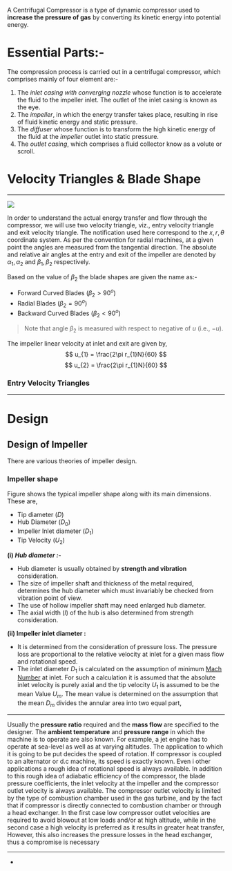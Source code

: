 A Centrifugal Compressor is a type of dynamic compressor used to **increase the pressure of gas** by converting its kinetic energy into potential energy.
# Essential Parts:-
The compression process is carried out in a centrifugal compressor, which comprises mainly of four element are:-
1. The *inlet casing with converging nozzle* whose function is to accelerate the fluid to the impeller inlet. The outlet of the inlet casing is known as the eye.
2. The *impeller*, in which the energy transfer takes place, resulting in rise of fluid kinetic energy and static pressure.
3. The *diffuser* whose function is to transform the high kinetic energy of the fluid at the *impeller* outlet into static pressure.
4. The *outlet casing*, which comprises a fluid collector know as a volute or scroll.

# Velocity Triangles & Blade Shape
---
![](https://www.youtube.com/watch?v=nI0Fz8XS2qs)

In order to understand the actual energy transfer and flow through the compressor, we will use two velocity triangle, viz., entry velocity triangle and exit velocity triangle. The notification used here correspond to the $x, r, \theta$ coordinate system. As per the convention for radial machines, at a given point the angles are measured from the tangential direction. The absolute and relative air angles at the entry and exit of the impeller are denoted by $\alpha_{1}, \alpha_{2} \text{ and } \beta_{1}, \beta_{2}$ respectively. 

Based on the value of $\beta_{2}$ the blade shapes are given the name as:-
- Forward Curved Blades ($\beta_{2}>90^o$)
- Radial Blades ($\beta_{2}=90^o$) 
- Backward Curved Blades ($\beta_{2}<90^o$)

> Note that angle $\beta_{2}$ is measured with respect to negative of $u$ (i.e., $-u$). 

The impeller linear velocity at inlet and exit are given by,
$$
u_{1} = \frac{2\pi r_{1}N}{60}
$$
$$
u_{2} = \frac{2\pi r_{1}N}{60}
$$
### Entry Velocity Triangles
---

# Design
## Design of Impeller
There are various theories of impeller design. 

### Impeller shape
Figure shows the typical impeller shape along with its main dimensions. These are,
- Tip diameter ($D$)
- Hub Diameter ($D_{0}$)
- Impeller Inlet diameter ($D_{1}$)
- Tip Velocity ($U_{2}$)

**(i) *Hub diameter :***-
- Hub diameter is usually obtained by **strength and vibration** consideration.
- The size of impeller shaft and thickness of the metal required, determines the hub diameter which must invariably be checked from vibration point of view.
- The use of hollow impeller shaft may need enlarged hub diameter.
- The axial width ($l$) of the hub is also determined from strength consideration.

**(ii) Impeller inlet diameter :**
- It is determined from the consideration of pressure loss. The pressure loss are proportional to the relative velocity at inlet for a given mass flow and rotational speed.
- The inlet diameter $D_{1}$ is calculated on the assumption of minimum [Mach Number](../../Fluid%20Dynamics/Mach%20Number.md) at inlet. For such a calculation it is assumed that the absolute inlet velocity is purely axial and the tip velocity $U_{1}$ is assumed to be the mean Value $U_{m}$. The mean value is determined on the assumption that the mean $D_{m}$ divides the annular area into two equal part,

---
Usually the **pressure ratio** required and the **mass flow** are specified to the designer. The **ambient temperature** and **pressure range** in which the machine is to operate are also known.
For example, a jet engine has to operate at sea-level as well as at varying altitudes. The application to which it is going to be put decides the speed of rotation. If compressor is coupled to an alternator or d.c machine, its speed is exactly known. Even i other applications a rough idea of rotational speed is always available. 
In addition to this rough idea of adiabatic efficiency of the compressor, the blade pressure coefficients, the inlet velocity at the impeller and the compressor outlet velocity is always available.
The compressor outlet velocity is limited by the type of combustion chamber used in the gas turbine, and by the fact that if compressor is directly connected to combustion chamber or through a head exchanger. In the first case low compressor outlet velocities are required to avoid blowout at low loads and/or at high altitude, while in the second case a high velocity is preferred as it results in greater heat transfer, However, this also increases the pressure losses in the head exchanger, thus a compromise is necessary

---
- 